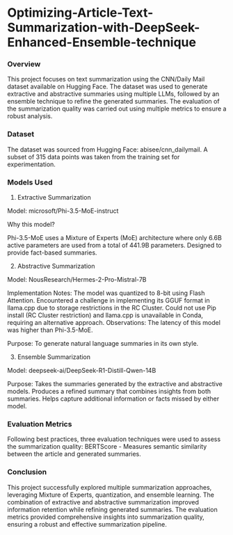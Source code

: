 # Optimizing-Article-Text-Summarization-with-DeepSeek-Enhanced-Ensemble-technique

### Overview

This project focuses on text summarization using the CNN/Daily Mail dataset available on Hugging Face. The dataset was used to generate extractive and abstractive summaries using multiple LLMs, followed by an ensemble technique to refine the generated summaries. The evaluation of the summarization quality was carried out using multiple metrics to ensure a robust analysis.

### Dataset

The dataset was sourced from Hugging Face: abisee/cnn_dailymail.
A subset of 315 data points was taken from the training set for experimentation.

### Models Used

1) Extractive Summarization

Model: microsoft/Phi-3.5-MoE-instruct

Why this model?

Phi-3.5-MoE uses a Mixture of Experts (MoE) architecture where only 6.6B active parameters are used from a total of 441.9B parameters.
Designed to provide fact-based summaries.

2) Abstractive Summarization

Model: NousResearch/Hermes-2-Pro-Mistral-7B

Implementation Notes:
The model was quantized to 8-bit using Flash Attention.
Encountered a challenge in implementing its GGUF format in llama.cpp due to storage restrictions in the RC Cluster.
Could not use Pip install (RC Cluster restriction) and llama.cpp is unavailable in Conda, requiring an alternative approach.
Observations: The latency of this model was higher than Phi-3.5-MoE.

Purpose: To generate natural language summaries in its own style.

3) Ensemble Summarization

Model: deepseek-ai/DeepSeek-R1-Distill-Qwen-14B

Purpose:
Takes the summaries generated by the extractive and abstractive models.
Produces a refined summary that combines insights from both summaries.
Helps capture additional information or facts missed by either model.

### Evaluation Metrics

Following best practices, three evaluation techniques were used to assess the summarization quality:
BERTScore - Measures semantic similarity between the article and generated summaries.

### Conclusion

This project successfully explored multiple summarization approaches, leveraging Mixture of Experts, quantization, and ensemble learning. The combination of extractive and abstractive summarization improved information retention while refining generated summaries. The evaluation metrics provided comprehensive insights into summarization quality, ensuring a robust and effective summarization pipeline.
